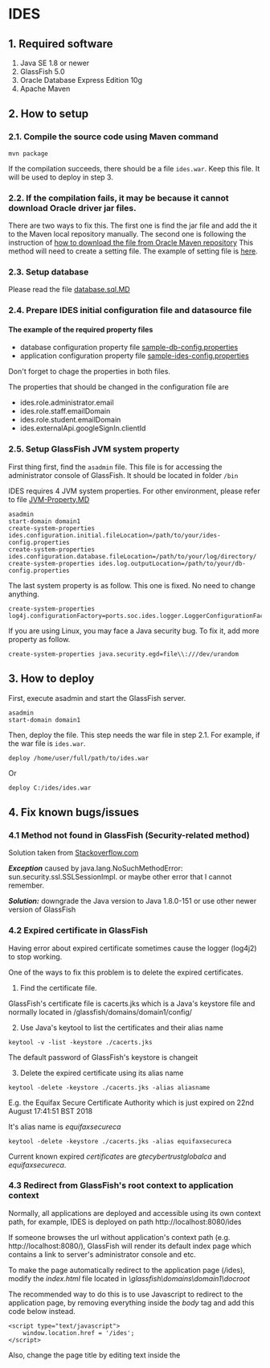 # IDES

## 1. Required software

1. Java SE 1.8 or newer
2. GlassFish 5.0
3. Oracle Database Express Edition 10g
4. Apache Maven 

## 2. How to setup

### 2.1. Compile the source code using Maven command

```
mvn package
```

If the compilation succeeds, there should be a file `ides.war`. Keep this file. It will be used to deploy in step 3.

### 2.2. If the compilation fails, it may be because it cannot download Oracle driver jar files.

There are two ways to fix this. The first one is find the jar file and add the it to the Maven local repository manually.
The second one is following the instruction of [how to download the file from Oracle Maven repository](https://docs.oracle.com/middleware/1213/core/MAVEN/config_maven_repo.htm#MAVEN9016)
This method will need to create a setting file. The example of setting file is [here](sample-maven-settings.xml).

### 2.3. Setup database

Please read the file [database.sql.MD](database.sql.MD)

### 2.4. Prepare IDES initial configuration file and datasource file

#### The example of the required property files
  - database configuration property file [sample-db-config.properties](sample-db-config.properties)
  - application configuration property file [sample-ides-config.properties](sample-ides-config.properties)

Don't forget to chage the properties in both files.

The properties that should be changed in the configuration file are
  - ides.role.administrator.email
  - ides.role.staff.emailDomain
  - ides.role.student.emailDomain
  - ides.externalApi.googleSignIn.clientId

### 2.5. Setup GlassFish JVM system property

First thing first, find the `asadmin` file. This file is for accessing the administrator console of GlassFish. 
It should be located in folder `/bin`

IDES requires 4 JVM system properties. For other environment, please refer to file [JVM-Property.MD](JVM-Property.MD)

```
asadmin
start-domain domain1
create-system-properties ides.configuration.initial.fileLocation=/path/to/your/ides-config.properties
create-system-properties ides.configuration.database.fileLocation=/path/to/your/log/directory/
create-system-properties ides.log.outputLocation=/path/to/your/db-config.properties
```

The last system property is as follow. This one is fixed. No need to change anything.

```
create-system-properties log4j.configurationFactory=ports.soc.ides.logger.LoggerConfigurationFactory
```

If you are using Linux, you may face a Java security bug. To fix it, add more property as follow.

```
create-system-properties java.security.egd=file\\:///dev/urandom
```

## 3. How to deploy

First, execute asadmin and start the GlassFish server.
```
asadmin
start-domain domain1
```

Then, deploy the file. This step needs the war file in step 2.1.
For example, if the war file is `ides.war`.
```
deploy /home/user/full/path/to/ides.war
```
Or
```
deploy C:/ides/ides.war
```


## 4. Fix known bugs/issues

### 4.1 Method not found in GlassFish (Security-related method)
Solution taken from [Stackoverflow.com](https://stackoverflow.com/questions/49383650/sun-security-ssl-sslsessionimpl-not-found)

***Exception*** caused by java.lang.NoSuchMethodError: sun.security.ssl.SSLSessionImpl. or maybe other error that I cannot remember.

***Solution:*** downgrade the Java version to Java 1.8.0-151 or use other newer version of GlassFish


### 4.2 Expired certificate in GlassFish

Having error about expired certificate sometimes cause the logger (log4j2) to stop working.

One of the ways to fix this problem is to delete the expired certificates.

  1. Find the certificate file.
  
  GlassFish's certificate file is cacerts.jks which is a Java's keystore file and normally located in /glassfish/domains/domain1/config/
    
  2. Use Java's keytool to list the certificates and their alias name
  
```
keytool -v -list -keystore ./cacerts.jks
```

  The default password of GlassFish's keystore is changeit
    
  3. Delete the expired certificate using its alias name
  
```
keytool -delete -keystore ./cacerts.jks -alias aliasname
```

  E.g. the Equifax Secure Certificate Authority which is just expired on 22nd August 17:41:51 BST 2018
    
  It's alias name is *equifaxsecureca*
    
```
keytool -delete -keystore ./cacerts.jks -alias equifaxsecureca
```

  Current known expired *certificates* are *gtecybertrustglobalca* and *equifaxsecureca*.

### 4.3 Redirect from GlassFish's root context to application context

Normally, all applications are deployed and accessible using its own context path, for example, IDES is deployed on path http://localhost:8080/ides

If someone browses the url without application's context path (e.g. http://localhost:8080/), GlassFish will render its default index page which contains a link to server's administrator console and etc.

To make the page automatically redirect to the application page (/ides), modify the *index.html* file located in *\glassfish\domains\domain1\docroot*

The recommended way to do this is to use Javascript to redirect to the application page, by removing everything inside the *body* tag and add this code below instead.
  
```
<script type="text/javascript">
	window.location.href = '/ides';
</script>
```

Also, change the page title by editing text inside the <title> tag to *IDES Project Idea Database* to let users know that they are accessing the right application.

